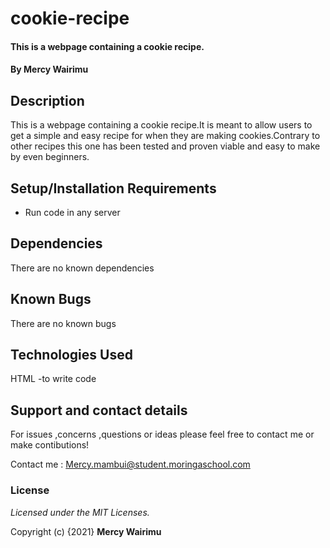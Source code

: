 # cookie-recipe
#### This is a webpage containing a cookie recipe.
#### By **Mercy Wairimu**
## Description
This is a webpage containing a cookie recipe.It is meant to allow users to get a simple and easy recipe for when they are making cookies.Contrary to other recipes this one has been tested and proven viable and easy to make by even beginners.  
## Setup/Installation Requirements
* Run code in any server
## Dependencies
There are no known dependencies
## Known Bugs
There are no known bugs
## Technologies Used
 HTML -to write code
## Support and contact details
For issues ,concerns ,questions or ideas please feel free to contact me or make contibutions!          

Contact me : Mercy.mambui@student.moringaschool.com
### License
*Licensed under the MIT Licenses.*    

Copyright (c) {2021} **Mercy Wairimu**
  

